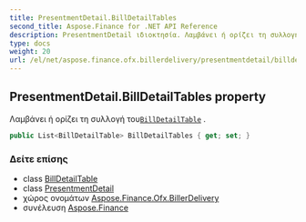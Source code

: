 ```yaml
---
title: PresentmentDetail.BillDetailTables
second_title: Aspose.Finance for .NET API Reference
description: PresentmentDetail ιδιοκτησία. Λαμβάνει ή ορίζει τη συλλογή τουBillDetailTable .
type: docs
weight: 20
url: /el/net/aspose.finance.ofx.billerdelivery/presentmentdetail/billdetailtables/
---
```

## PresentmentDetail.BillDetailTables property

Λαμβάνει ή ορίζει τη συλλογή του[`BillDetailTable`](../../billdetailtable/) .

```csharp
public List<BillDetailTable> BillDetailTables { get; set; }
```

### Δείτε επίσης

* class [BillDetailTable](../../billdetailtable/)
* class [PresentmentDetail](../)
* χώρος ονομάτων [Aspose.Finance.Ofx.BillerDelivery](../../presentmentdetail/)
* συνέλευση [Aspose.Finance](../../../)


